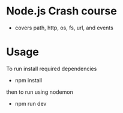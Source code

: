 # Node.js Crash course
 - covers path, http, os, fs, url, and events

# Usage
To run install required dependencies 
 - npm install 

then to run using nodemon 
 - npm run dev

